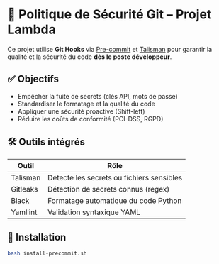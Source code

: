 # 🔐 Politique de Sécurité Git – Projet Lambda

Ce projet utilise **Git Hooks** via [Pre-commit](https://pre-commit.com) et [Talisman](https://github.com/thoughtworks/talisman) pour garantir la qualité et la sécurité du code **dès le poste développeur**.

## ✅ Objectifs

- Empêcher la fuite de secrets (clés API, mots de passe)
- Standardiser le formatage et la qualité du code
- Appliquer une sécurité proactive (Shift-left)
- Réduire les coûts de conformité (PCI-DSS, RGPD)

## 🛠 Outils intégrés

| Outil      | Rôle                                         |
|------------|----------------------------------------------|
| Talisman   | Détecte les secrets ou fichiers sensibles    |
| Gitleaks   | Détection de secrets connus (regex)          |
| Black      | Formatage automatique du code Python         |
| Yamllint   | Validation syntaxique YAML                   |

## 🚀 Installation

```bash
bash install-precommit.sh
